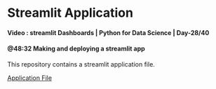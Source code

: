 # Streamlit Application
#### Video : streamlit Dashboards | Python for Data Science | Day-28/40
#### @48:32 Making and deploying a streamlit app

This repository contains a streamlit application file.

[Application File](https://rehan-baig-python-kaa-chilla-doobara-app-d6ogvb.streamlit.app/)
